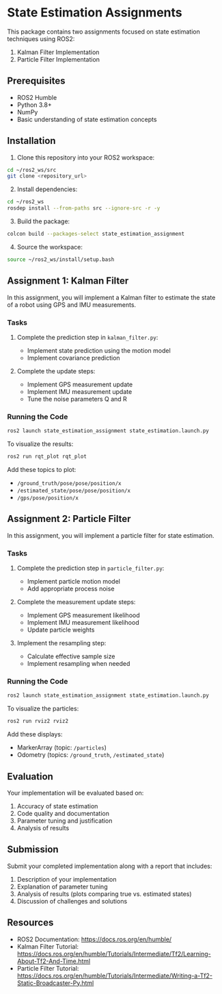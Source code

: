 # State Estimation Assignments

This package contains two assignments focused on state estimation techniques using ROS2:

1. Kalman Filter Implementation
2. Particle Filter Implementation

## Prerequisites

- ROS2 Humble
- Python 3.8+
- NumPy
- Basic understanding of state estimation concepts

## Installation

1. Clone this repository into your ROS2 workspace:
```bash
cd ~/ros2_ws/src
git clone <repository_url>
```

2. Install dependencies:
```bash
cd ~/ros2_ws
rosdep install --from-paths src --ignore-src -r -y
```

3. Build the package:
```bash
colcon build --packages-select state_estimation_assignment
```

4. Source the workspace:
```bash
source ~/ros2_ws/install/setup.bash
```

## Assignment 1: Kalman Filter

In this assignment, you will implement a Kalman filter to estimate the state of a robot using GPS and IMU measurements.

### Tasks

1. Complete the prediction step in `kalman_filter.py`:
   - Implement state prediction using the motion model
   - Implement covariance prediction

2. Complete the update steps:
   - Implement GPS measurement update
   - Implement IMU measurement update
   - Tune the noise parameters Q and R

### Running the Code

```bash
ros2 launch state_estimation_assignment state_estimation.launch.py
```

To visualize the results:
```bash
ros2 run rqt_plot rqt_plot
```

Add these topics to plot:
- `/ground_truth/pose/pose/position/x`
- `/estimated_state/pose/pose/position/x`
- `/gps/pose/position/x`

## Assignment 2: Particle Filter

In this assignment, you will implement a particle filter for state estimation.

### Tasks

1. Complete the prediction step in `particle_filter.py`:
   - Implement particle motion model
   - Add appropriate process noise

2. Complete the measurement update steps:
   - Implement GPS measurement likelihood
   - Implement IMU measurement likelihood
   - Update particle weights

3. Implement the resampling step:
   - Calculate effective sample size
   - Implement resampling when needed

### Running the Code

```bash
ros2 launch state_estimation_assignment state_estimation.launch.py
```

To visualize the particles:
```bash
ros2 run rviz2 rviz2
```

Add these displays:
- MarkerArray (topic: `/particles`)
- Odometry (topics: `/ground_truth`, `/estimated_state`)

## Evaluation

Your implementation will be evaluated based on:

1. Accuracy of state estimation
2. Code quality and documentation
3. Parameter tuning and justification
4. Analysis of results

## Submission

Submit your completed implementation along with a report that includes:

1. Description of your implementation
2. Explanation of parameter tuning
3. Analysis of results (plots comparing true vs. estimated states)
4. Discussion of challenges and solutions

## Resources

- ROS2 Documentation: https://docs.ros.org/en/humble/
- Kalman Filter Tutorial: https://docs.ros.org/en/humble/Tutorials/Intermediate/Tf2/Learning-About-Tf2-And-Time.html
- Particle Filter Tutorial: https://docs.ros.org/en/humble/Tutorials/Intermediate/Writing-a-Tf2-Static-Broadcaster-Py.html 